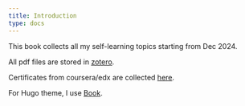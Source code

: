 ```yaml
---
title: Introduction
type: docs
---
```


This book collects all my self-learning topics starting from Dec 2024.

All pdf files are stored in [zotero](https://www.zotero.org/).

Certificates from coursera/edx are collected [here]().

For Hugo theme, I use [Book](https://themes.gohugo.io/themes/hugo-book/).